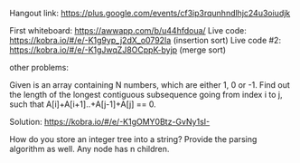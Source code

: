 
Hangout link: https://plus.google.com/events/cf3ip3rqunhndlhjc24u3oiudjk

First whiteboard: https://awwapp.com/b/u44hfdoua/
Live code: https://kobra.io/#/e/-K1g9yp_j2dX_o0792Ia (insertion sort)
Live code #2: https://kobra.io/#/e/-K1gJwqZJ8OCppK-byjp (merge sort)


other problems:

Given is an array containing N numbers, which are either 1, 0 or -1. Find out the length of the longest contiguous subsequence going from index i to j, such that A[i]+A[i+1]..+A[j-1]+A[j] == 0.

Solution: https://kobra.io/#/e/-K1gOMY0Btz-GvNy1sI-

How do you store an integer tree into a string? Provide the parsing algorithm as well. Any node has n children.
